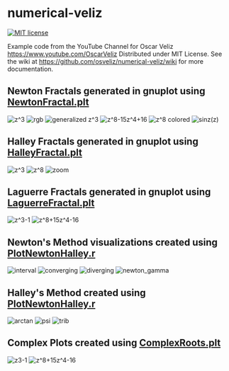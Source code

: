 # numerical-veliz
[![MIT license](http://img.shields.io/badge/license-MIT-brightgreen.svg)](http://opensource.org/licenses/MIT)

Example code from the YouTube Channel for Oscar Veliz <https://www.youtube.com/OscarVeliz>
Distributed under MIT License.
See the wiki at <https://github.com/osveliz/numerical-veliz/wiki> for more documentation.

## Newton Fractals generated in gnuplot using [NewtonFractal.plt](https://github.com/osveliz/numerical-veliz/tree/master/src/rootfinding/NewtonFractal.plt)
![z^3](photos/NewtonFractal/zcube1.png)
![rgb](photos/NewtonFractal/z3/RGB.png)
![generalized z^3](photos/NewtonFractal/zcube8.png)
![z^8-15z^4+16](photos/NewtonFractal/z8-1.png)
![z^8 colored](photos/NewtonFractal/z8/z8.png)
![sinz(z)](photos/NewtonFractal/sin3.png)

## Halley Fractals generated in gnuplot using [HalleyFractal.plt](https://github.com/osveliz/numerical-veliz/tree/master/src/rootfinding/HalleyFractal.plt)
![z^3](photos/HalleyFractal/z3-1.png)
![z^8](photos/HalleyFractal/z8+15z4-16.png)
![zoom](photos/HalleyFractal/z8+15z4-16halfhalfizoom.png)


## Laguerre Fractals generated in gnuplot using [LaguerreFractal.plt](https://github.com/osveliz/numerical-veliz/tree/master/src/rootfinding/LaguerreFractal.plt)
![z^3-1](photos/LaguerreFractal/z3-1halfhalfi.png)
![z^8+15z^4-16](photos/LaguerreFractal/z8+15z4-16halfhalfi.png)


## Newton's Method visualizations created using [PlotNewtonHalley.r](https://github.com/osveliz/numerical-veliz/tree/master/src/rootfinding/PlotNewtonHalley.r)
![interval](photos/NewtonInterval/basic_interval.svg)
![converging](photos/NewtonInterval/newton_converge.svg)
![diverging](photos/NewtonInterval/newton_diverge.svg)
![newton_gamma](photos/NewtonInterval/wide_newton.svg)

## Halley's Method created using [PlotNewtonHalley.r](https://github.com/osveliz/numerical-veliz/tree/master/src/rootfinding/PlotNewtonHalley.r)
![arctan](photos/HalleyPlot/arctan.svg)
![psi](photos/HalleyPlot/x^2-x-1.svg)
![trib](photos/HalleyPlot/x^3-x^2-x-1.svg)


## Complex Plots created using [ComplexRoots.plt](https://github.com/osveliz/numerical-veliz/blob/master/src/rootfinding/ComplexRoots.plt)
![z3-1](photos/ComplexRoots/z3-1.png)
![z^8+15z^4-16](photos/ComplexRoots/z8%2B15z4-15.png)


